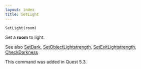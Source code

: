 ```yaml
---
layout: index
title: SetLight
---
```


    SetLight(room)

Set a **room** to light.

See also [SetDark](setdark.html), [SetObjectLightstrength](setobjectlightstrength.html), [SetExitLightstrength](setexitlightstrength.html), [CheckDarkness](checkdarkness.html)

This command was added in Quest 5.3.
